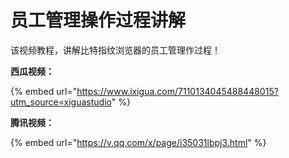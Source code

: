 # 员工管理操作过程讲解

该视频教程，讲解比特指纹浏览器的员工管理作过程！

**西瓜视频：**

{% embed url="https://www.ixigua.com/7110134045488448015?utm_source=xiguastudio" %}

**腾讯视频：**

{% embed url="https://v.qq.com/x/page/i35031lbpj3.html" %}

